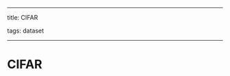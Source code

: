 
---

title: CIFAR

tags: dataset 

---

# CIFAR























































